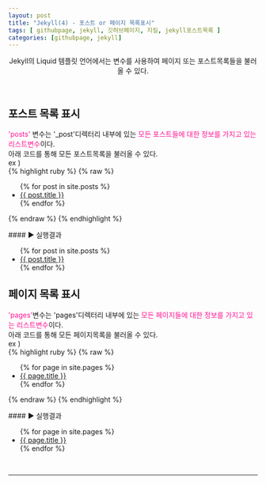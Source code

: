 ```yaml
---
layout: post
title: "Jekyll(4) - 포스트 or 페이지 목록표시"
tags: [ githubpage, jekyll, 깃허브페이지, 지킬, jekyll포스트목록 ]
categories: [githubpage, jekyll]
---
```


<p align="center">
    Jekyll의 Liquid 템플릿 언어에서는 변수를 사용하여 페이지 또는 포스트목록들을 불러올 수 있다.
</p><br/>

## 포스트 목록 표시
<p>
    <font color="deeppink">'posts'</font> 변수는 '_post'디렉터리 내부에 있는 
    <font color="deeppink">모든 포스트들에 대한 정보를 가지고 있는 리스트변수</font>이다.<br/>
   아래 코드를 통해 모든 포스트목록을 불러올 수 있다.<br/>
    ex )<br/>
    {% highlight ruby %}
    {% raw %}
    <ul>
      {% for post in site.posts %}
        <li>
          <a href="{{ post.url }}">{{ post.title }}</a>
        </li>
      {% endfor %}
    </ul>
    {% endraw %}
    {% endhighlight %}
</p>
#### ▶ 실행결과
<ul>
      {% for post in site.posts %}
        <li>
          <a href="{{ post.url }}">{{ post.title }}</a>
        </li>
      {% endfor %}
</ul>
    
## 페이지 목록 표시
<p>
   <font color="deeppink">'pages'</font>변수는 'pages'디렉터리 내부에 있는
   <font color="deeppink">모든 페이지들에 대한 정보를 가지고 있는 리스트변수</font>이다.
   <br/>
   아래 코드를 통해 모든 페이지목록을 불러올 수 있다.<br/>
   ex )<br/>
   {% highlight ruby %}
    {% raw %}
    <ul>
      {% for page in site.pages %}
        <li>
          <a href="{{ page.url }}">{{ page.title }}</a>
        </li>
      {% endfor %}
    </ul>
     {% endraw %}
    {% endhighlight %}
</p>
#### ▶ 실행결과
<ul>
      {% for page in site.pages %}
        <li>
          <a href="{{ page.url }}">{{ page.title }}</a>
        </li>
      {% endfor %}
</ul>

<br/>
<hr/>